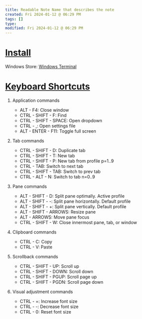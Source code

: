 ```yaml
---
title: Readable Note Name that describes the note
created: Fri 2024-01-12 @ 06:29 PM
tags: []
type: 
modified: Fri 2024-01-12 @ 06:29 PM
---
```

# [Install](https://github.com/ChristianLempa/cheat-sheets/blob/main/windows%2Fwindows-terminal.md#install-windows-terminal)

Windows Store: [Windows Terminal](https://aka.ms/terminal)

# [Keyboard Shortcuts](https://github.com/ChristianLempa/cheat-sheets/blob/main/windows%2Fwindows-terminal.md#keyboard-shortcuts)

1. Applic­ation commands
    
    - ALT - F4: Close window
    - CTRL - S­HIFT - F: Find
    - CTRL - S­HIF­T - SPACE: Open dropdown
    - CTRL - ,: Open settings file
    - ALT - ENTER - F11: Toggle full screen

2. Tab commands
    
    - CTRL - S­HIFT - D: Duplicate tab
    - CTRL - S­HIFT - T: New tab
    - CTRL - S­HIFT - P: New tab from profile p=1..9
    - CTRL - TAB: Switch to next tab
    - CTRL - S­HIF­T - TAB: Switch to prev tab
    - CTRL - ALT - N: Switch to tab n=0..9

3. Pane commands
    
    - ALT - SH­IFT - D: Split pane optimally. Active profile
    - ALT - SH­IFT - -: Split pane horizontally. Default profile
    - ALT - SH­IFT - +: Split pane vertically. Default profile
    - ALT - SHIFT - ARROWS: Resize pane
    - ALT - ARROWS: Move pane focus
    - CTRL - S­HIFT - W: Close innermost pane, tab, or window

4. Clipboard commands
    
    - CTRL - C: Copy
    - CTRL - V: Paste

5. Scrollback commands
    
    - CTRL - S­HIFT - UP: Scroll up
    - CTRL - S­HIF­T - DOWN: Scroll down
    - CTRL - S­HIF­T - PGUP: Scroll page up
    - CTRL - S­HIF­T - PGDN: Scroll page down

6. Visual adjustment commands
    
    - CTRL - =: Increase font size
    - CTRL - -: Decrease font size
    - CTRL - 0: Reset font size
